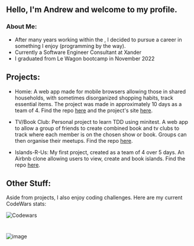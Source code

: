 ## Hello, I'm Andrew and welcome to my profile.

### About Me:

  * After many years working within the , I decided to pursue a career in something I enjoy (programming by the way).
  * Currently a Software Engineer Consultant at Xander
  * I graduated from Le Wagon bootcamp in November 2022

## Projects:

  * Homie: A web app made for mobile browsers allowing those in shared households, with sometimes disorganized shopping habits, track essential items.  The project was made in approximately 10 days as a team of 4.  Find the repo [here](https://github.com/Lou951/HOMIE/) and the project's site [here](http://homie.help).
    
  * TV/Book Club: Personal project to learn TDD using minitest. A web app to allow a group of friends to create combined book and tv clubs to track where each member is on the chosen show or book. Groups can then organise their meetups.  Find the repo [here](https://github.com/BirchAD/tv-show-and-book-club).

  * Islands-R-Us: My first project, created as a team of 4 over 5 days.  An Airbnb clone allowing users to view, create and book islands.
    Find the repo [here](https://github.com/BirchAD/Islands-R-Us/).
   
## Other Stuff:

Aside from projects, I also enjoy coding challenges.  Here are my current CodeWars stats:

![Codewars](https://codewars-card.herokuapp.com/api/?username=AndrewBirch1882&card&colormode=dark_mode)


#


![image](https://user-images.githubusercontent.com/111435383/224981431-59123d16-04bc-4a59-8d73-f5cf9bf8ff35.png)

